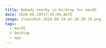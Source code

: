 ```yaml
---
title: Nobody nearby in Airdrop for macOS
date: 2020-08-29T17:43:09.467Z
image: cleanshot-2020-08-29-at-18.29.19.png
tags:
  - macOS
  - desktop
  - app
---
```


